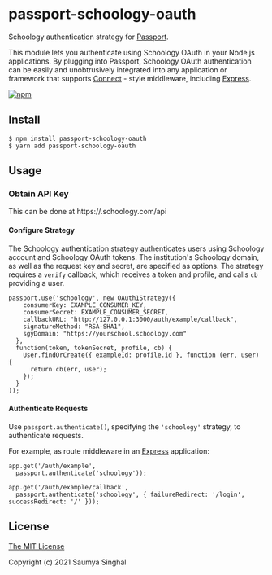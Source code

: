# passport-schoology-oauth

Schoology authentication strategy for [Passport](http://passportjs.org/).

This module lets you authenticate using Schoology OAuth in your Node.js applications.
By plugging into Passport, Schoology OAuth authentication can be easily and unobtrusively
integrated into any application or framework that supports
[Connect](http://www.senchalabs.org/connect/) - style middleware, including
[Express](http://expressjs.com/).



[![npm](https://img.shields.io/npm/v/passport-schoology-oauth.svg)](https://www.npmjs.com/package/passport-schoology-oauth)
## Install

    $ npm install passport-schoology-oauth
    $ yarn add passport-schoology-oauth

## Usage

### Obtain API Key

This can be done at https://<your school>.schoology.com/api

#### Configure Strategy

The Schoology authentication strategy authenticates users using Schoology
account and Schoology OAuth tokens.  The institution's Schoology domain, as well as the
request key and secret, are specified as options.  The strategy requires a
`verify` callback, which receives a token and profile, and calls `cb`
providing a user.

    passport.use('schoology', new OAuth1Strategy({
        consumerKey: EXAMPLE_CONSUMER_KEY,
        consumerSecret: EXAMPLE_CONSUMER_SECRET,
        callbackURL: "http://127.0.0.1:3000/auth/example/callback",
        signatureMethod: "RSA-SHA1",
        sgyDomain: "https://yourschool.schoology.com"
      },
      function(token, tokenSecret, profile, cb) {
        User.findOrCreate({ exampleId: profile.id }, function (err, user) {
          return cb(err, user);
        });
      }
    ));

#### Authenticate Requests

Use `passport.authenticate()`, specifying the `'schoology'` strategy, to
authenticate requests.

For example, as route middleware in an [Express](http://expressjs.com/)
application:

    app.get('/auth/example',
      passport.authenticate('schoology'));
    
    app.get('/auth/example/callback', 
      passport.authenticate('schoology', { failureRedirect: '/login', successRedirect: '/' }));


## License

[The MIT License](http://opensource.org/licenses/MIT)

Copyright (c) 2021 Saumya Singhal


